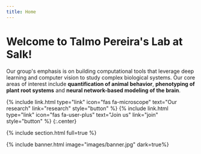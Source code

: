 ```yaml
---
title: Home
---
```


# Welcome to Talmo Pereira's Lab at Salk!

Our group's emphasis is on building computational tools that leverage deep learning and
computer vision to study complex biological systems. Our core areas of interest include 
**quantification of animal behavior**, **phenotyping of plant root systems** and 
**neural network-based modeling of the brain**.

{%
  include link.html
  type="link"
  icon="fas fa-microscope"
  text="Our research"
  link="research"
  style="button"
%}
{%
  include link.html
  type="link"
  icon="fas fa-user-plus"
  text="Join us"
  link="join"
  style="button"
%}
{:.center}

{% include section.html full=true %}

{% include banner.html image="images/banner.jpg" dark=true%}

<!-- {% include section.html %}

# Highlights

{% capture text %}
Lorem ipsum dolor sit amet, consectetur adipiscing elit, sed do eiusmod tempor incididunt ut labore et dolore magna aliqua.
Ut enim ad minim veniam, quis nostrud exercitation ullamco laboris nisi ut aliquip ex ea commodo consequat.

[See what we've published &nbsp;→](research)
{:.center}
{% endcapture %}

{%
  include feature.html
  image="images/photo.jpg"
  link="research"
  headline="Our Research"
  text=text
%}

{% capture text %}
Duis aute irure dolor in reprehenderit in voluptate velit esse cillum dolore eu fugiat nulla pariatur.
Excepteur sint occaecat cupidatat non proident, sunt in culpa qui officia deserunt mollit anim id est laborum.

[See our resources &nbsp;→](resources)
{:.center}
{% endcapture %}

{%
  include feature.html
  image="images/photo.jpg"
  link="resources"
  headline="Our Resources"
  text=text
%}

{% capture text %}
Lorem ipsum dolor sit amet, consectetur adipiscing elit, sed do eiusmod tempor incididunt ut labore et dolore magna aliqua.

[Meet our team &nbsp;→](team)
{:.center}
{% endcapture %}

{%
  include feature.html
  image="images/photo.jpg"
  link="team"
  headline="Our Team"
  text=text
%}
 -->